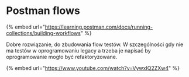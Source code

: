 # Postman flows

{% embed url="https://learning.postman.com/docs/running-collections/building-workflows" %}

Dobre rozwiązanie, do zbudowania flow testów. W szczególności gdy nie ma testów w oprogramowaniu legacy a trzeba je napisać by oprogramowanie mogło być refaktoryzowane.

{% embed url="https://www.youtube.com/watch?v=VywxIQ2ZXw4" %}
